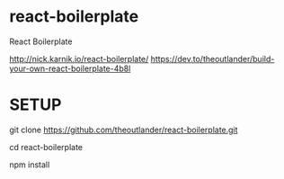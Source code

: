 # react-boilerplate
React Boilerplate

http://nick.karnik.io/react-boilerplate/
https://dev.to/theoutlander/build-your-own-react-boilerplate-4b8l

# SETUP

git clone https://github.com/theoutlander/react-boilerplate.git

cd react-boilerplate

npm install
